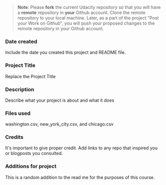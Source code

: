 >**Note**: Please **fork** the current Udacity repository so that you will have a **remote** repository in **your** Github account. Clone the remote repository to your local machine. Later, as a part of the project "Post your Work on Github", you will push your proposed changes to the remote repository in your Github account.

### Date created
Include the date you created this project and README file.

### Project Title
Replace the Project Title

### Description
Describe what your project is about and what it does

### Files used
washington.csv, new_york_city.csv, and chicago.csv

### Credits
It's important to give proper credit. Add links to any repo that inspired you or blogposts you consulted.

### Additions for project
This is a random addition to the read me for the purposes of this course.

